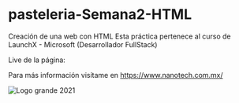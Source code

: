 # pasteleria-Semana2-HTML
Creación de una web con HTML
Esta práctica pertenece al curso de LaunchX - Microsoft (Desarrollador FullStack)

Live de la página:

Para más información visítame en https://www.nanotech.com.mx/

![Logo grande 2021](https://user-images.githubusercontent.com/99108054/158049920-0e252fa3-146d-49c9-b2b4-ec53a1280ec7.png)
